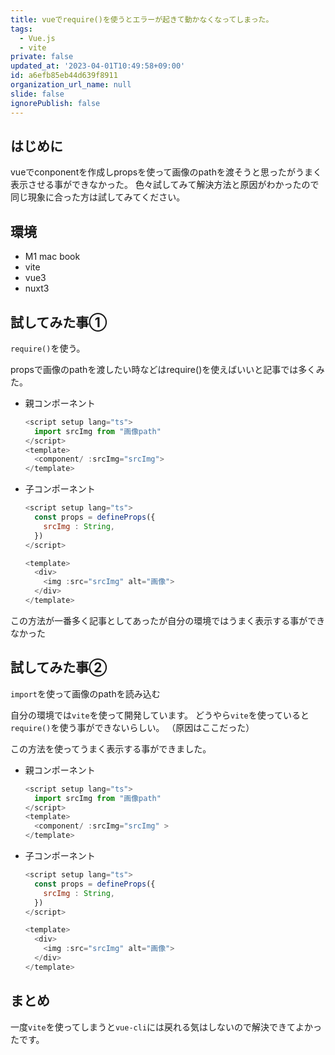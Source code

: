 ```yaml
---
title: vueでrequire()を使うとエラーが起きて動かなくなってしまった。
tags:
  - Vue.js
  - vite
private: false
updated_at: '2023-04-01T10:49:58+09:00'
id: a6efb85eb44d639f8911
organization_url_name: null
slide: false
ignorePublish: false
---
```

## はじめに

vueでconponentを作成しpropsを使って画像のpathを渡そうと思ったがうまく表示させる事ができなかった。
色々試してみて解決方法と原因がわかったので同じ現象に合った方は試してみてください。

## 環境
- M1 mac book
- vite
- vue3
- nuxt3

## 試してみた事①

`require()`を使う。

propsで画像のpathを渡したい時などはrequire()を使えばいいと記事では多くみた。

- 親コンポーネント
  ```js
  <script setup lang="ts">
    import srcImg from "画像path"
  </script>
  <template>
    <component/ :srcImg="srcImg">
  </template>
  ```
- 子コンポーネント
  ```js
  <script setup lang="ts">
    const props = defineProps({
      srcImg : String,
    })
  </script>

  <template>
    <div>
      <img :src="srcImg" alt="画像">
    </div>
  </template>
  ```
この方法が一番多く記事としてあったが自分の環境ではうまく表示する事ができなかった
  
## 試してみた事②

`import`を使って画像のpathを読み込む

自分の環境では`vite`を使って開発しています。
どうやら`vite`を使っていると`require()`を使う事ができないらしい。
（原因はここだった）

この方法を使ってうまく表示する事ができました。

- 親コンポーネント
  ```js
  <script setup lang="ts">
    import srcImg from "画像path"
  </script>
  <template>
    <component/ :srcImg="srcImg" >
  </template>
  ```

- 子コンポーネント
  ```js
  <script setup lang="ts">
    const props = defineProps({
      srcImg : String,
    })
  </script>

  <template>
    <div>
      <img :src="srcImg" alt="画像">
    </div>
  </template>
  ```

## まとめ

一度`vite`を使ってしまうと`vue-cli`には戻れる気はしないので解決できてよかったです。
